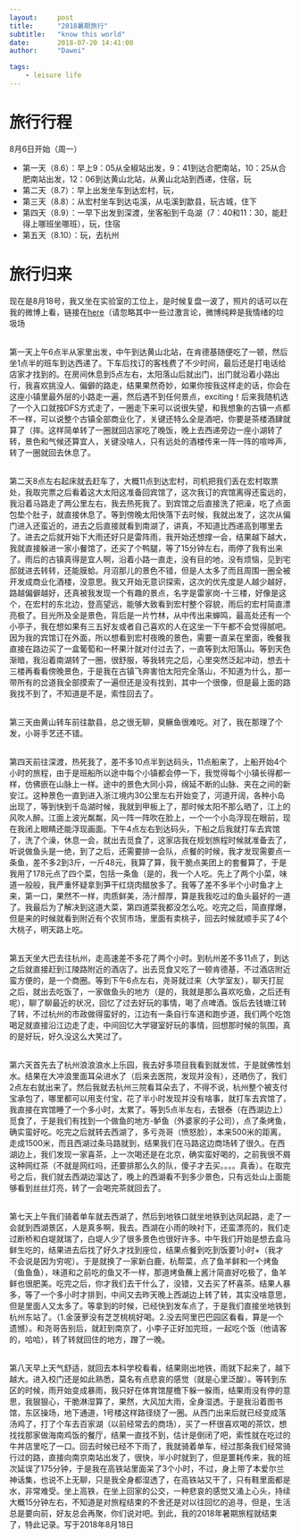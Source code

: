```yaml
---
layout:     post
title:      "2018暑期旅行"
subtitle:   "know this world"
date:       2018-07-20 14:41:00
author:     "Dawei"

tags:
    - leisure life
---
```

# 旅行行程
8月6日开始（周一）
- 第一天（8.6）：早上9：05从全椒站出发，9：41到达合肥南站，10：25从合肥南站出发，12：06到达黄山北站，从黄山北站到西递，住宿，玩
- 第二天（8.7）：早上出发坐车到达宏村，玩，
- 第三天（8.8）：从宏村坐车到达屯溪，从屯溪到歙县，玩古城，住下
- 第四天（8.9）：一早下出发到深渡，坐客船到千岛湖（7：40和11：30，能赶得上哪班坐哪班），玩，住宿
- 第五天（8.10）：玩，去杭州

# 旅行归来
现在是8月18号，我又坐在实验室的工位上，是时候复盘一波了，照片的话可以在我的微博上看，链接在[here](https://weibo.com/u/2315024281?refer_flag=1005055010_)（请忽略其中一些过激言论，微博纯粹是我情绪的垃圾场

<br>第一天上午6点半从家里出发，中午到达黄山北站，在肯德基随便吃了一顿，然后坐1点半的班车到达西递了。下车后找订的客栈费了不少时间，最后还是打电话给店家才找到的。在房间休息到5点左右，太阳落山后就出门，出门就沿着小路出行，我喜欢挑没人、偏僻的路走，结果果然奇妙，如果你按我这样走的话，你会在这座小镇里最外层的小路走一遍，然后遇不到任何景点，exciting！后来我随机选了一个入口就按DFS方式走了，一圈走下来可以说很失望，和我想象的古镇一点都不一样，可以说整个古镇全部商业化了，关键还特么全是酒吧，你要是茶楼酒肆就算了（摔。这样简单转了一圈就回店家吃了晚饭，晚上去西递旁边一座小湖转了转，景色和气候还算宜人，关键没啥人，只有远处的酒楼传来一阵一阵的喧哗声，转了一圈就回去休息了。<br/>

<br>第二天8点左右起床就去赶车了，大概11点到达宏村，司机把我们丢在宏村取票处，我取完票之后看着这大太阳这准备回宾馆了，这次我订的宾馆离得还蛮远的，我沿着马路走了两公里左右，我去热死我了。到宾馆之后直接洗了把澡，吃了点面包垫个肚子，就直接休息了。等到傍晚太阳快落下去时候，我就出发了，这次从偏门进入还蛮近的，进去之后直接就看到南湖了，讲真，不知道比西递高到哪里去了。进去之后就开始下大雨还好只是雷阵雨，我开始还想撑一会，结果越下越大，我就直接躲进一家小餐馆了，还买了个鸭腿，等了15分钟左右，雨停了我有出来了。雨后的古镇真得是宜人啊，沿着小路一直走，没有目的地，没有烦恼，见到宅邸就进去转转，还能膜蛤。月沼那儿的景色不错，但是人太多了而且周围一圈全被开发成商业化酒楼，没意思。我又开始无意识探索，这次的优先度是人越少越好，路越偏僻越好，还真被我发现一个有趣的景点，名字是雷家岗-十三楼，好像是这个，在宏村的东北边，登高望远，能够大致看到宏村整个容貌，雨后的宏村简直漂亮极了。目光所及全是景色，背后是一片竹林，从中传出来蝉鸣，最高处还有一个小亭子，我在想如果有三五好友或者自己喜欢的人在这坐一下午都不会觉得腻吧。因为我的宾馆订在外面，所以想看到宏村夜晚的景色，需要一直呆在里面，晚餐我直接在路边买了一盒葡萄和一杯果汁就对付过去了，一直等到太阳落山。等到天色渐暗，我沿着南湖转了一圈，很舒服，等我转完之后，心里突然泛起冲动，想去十三楼再看看傍晚景色，于是我在古镇飞奔害怕太阳完全落山，不知道为什么，那一带所有的岔道我全部摸索了一遍但还是没有找到，其中一个很像，但是最上面的路我找不到了，不知道是不是，索性回去了。<br/>

<br>第三天由黄山转车前往歙县，总之很无聊，臭鳜鱼很难吃。对了，我在那理了个发，小哥手艺还不错。<br/>

<br>第四天前往深渡，热死我了，差不多10点半到达码头，11点船来了，上船开始4个小时的旅程，由于是班船所以途中每个小镇都会停一下，我觉得每个小镇长得都一样，仿佛嵌在山脉上一样。途中的景色大同小异，绵延不断的山脉、夹在之间的新安江。这种景色一直到进入浙江境内30公里左右开始变了，河道开阔，各种小岛出现了，等到快到千岛湖时候，我就到甲板上了，那时候太阳不那么晒了，江上的风吹人醉。江面上波光粼粼，风一阵一阵吹在脸上，一个一个小岛浮现在眼前，现在我闭上眼睛还能浮现画面。下午4点左右到达码头，下船之后我就打车去宾馆了，洗了个澡，休息一会，就出去觅食了，这家店我在规划旅程时候就准备去了，听说做鱼头是一绝，到了之后，还需要排一会队，点餐的时候，我才发现需要点一条鱼，差不多2到3斤，一斤48元，我算了算，我干脆点美团上的套餐算了，于是我用了178元点了四个菜，包括一条鱼（是的，我一个人吃。先上了两个小菜，味道一般般，我严重怀疑拿到笋干红烧肉醋放多了。我等了差不多半个小时鱼才上来，第一口，果然不一样，肉质鲜美，汤汁醇厚，算是我我吃过的鱼头最好的一道了。我最后为了解决到这道大菜，第四道菜我都没怎么吃。吃完之后，简直撑爆，但是来的时候就看到附近有个农贸市场，里面有卖桃子，回去时候就顺手买了4个大桃子，明天路上吃。<br/>

<br>第五天坐大巴去往杭州，走高速差不多花了两个小时。到杭州差不多11点了，到达之后就直接赶到江陵路附近的酒店了。出去觅食又吃了一顿肯德基，不过酒店附近蛮方便的，是一个商圈。等到下午6点左右，尧哥就过来（大学室友），聊天打屁之后，就出去吃饭了，一家做鱼头的地方（是的，我就是那么喜欢吃鱼，之后还有呢），聊了聊最近的状况，回忆了过去好玩的事情，喝了点啤酒。饭后去钱塘江转了转，不过杭州的市政做得蛮好的，江边有一条自行车道和跑步道，我们两个吃饱喝足就直接沿江边走了走，中间回忆大学寝室好玩的事情，回想那时候的氛围，真的是好玩，好久没这么大笑过了。<br/>

<br>第六天首先去了杭州浪浪浪水上乐园，我去好多项目我看到就发怵，于是就佛性划水。结果在大冲浪里面耳朵进水了（后来去医院，发现并没有），还晒伤了，我们2点左右就出来了。然后我就去杭州三院看耳朵去了，不得不说，杭州整个被支付宝承包了，哪里都可以用支付宝，花了半小时发现并没有啥事，就打车去宾馆了，我直接在宾馆睡了一个多小时，太累了。等到5点半左右，去银泰（在西湖边上）觅食了，于是我们有找到一个做鱼的地方-鲈鱼（外婆家的子公司），点了条烤鱼，确实蛮好吃。吃完之后就转去西湖了，多亏尧哥（愤怒脸），本来500米的距离，走成1500米，而且西湖过条马路就到，结果我们在马路这边商场转了很久。在西湖边上，我们发现一家喜茶，上一次喝还是在北京，确实蛮好喝的，之前我很不屑这种网红茶（不就是网红吗，还要排那么久的队，傻子才去买。。。。真香）。在取完号之后，我们就去西湖边溜达了，晚上的西湖看不到多少景色，只有远处山上面能够看到丝丝灯亮，转了一会喝完茶就回去了。<br/>

<br>第七天上午我们骑着单车就去西湖了，然后到地铁口就坐地铁到达凤起路，走了一会就到西湖景区，人是真多啊，我去。西湖在小雨的映衬下，还蛮漂亮的，我们走过断桥和白堤就瑞了，白堤人少了很多景色也很好许多。中午我们开始是想去盒马鲜生吃的，结果进去后找了好久才找到座位，结果点餐到吃到饭要1小时+（我才不会说是因为穷呢）。于是就换了一家新白鹿，杭帮菜，点了鱼羊鲜和一个烤鱼（鱼鱼鱼），味道和之前吃的鱼又不一样，那道烤鱼蘸上酱汁简直好吃极了，鱼羊鲜也很肥美。吃完之后，你才我们去干什么了，没错，又去买了杯喜茶。结果人暴多，等了一个多小时才排到，中间又去昨天晚上西湖边上转了转，其实没啥意思，但是里面人又太多了。等拿到的时候，已经快到发车点了，于是我们直接坐地铁到杭州东站了。（1.金菠萝没有芝芝桃桃好喝。2.没去阿里巴巴园区看看，算是一个遗憾）。和尧哥告别后，就赶到南京了，小李子正好加完班，一起吃个饭（他请客的，哈哈），转了转就回住的地方，蹭了一晚。<br/>

<br>第八天早上天气舒适，就回去本科学校看看，结果刚出地铁，雨就下起来了，越下越大。进入校门还是如此熟悉，莫名有点悲哀的感觉（就是心里泛酸）。等转到东区的时候，雨开始变成暴雨，我只好在体育馆屋檐下躲一躲雨，结果雨没有停的意思，我狠狠心，干脆淋湿算了，果然，大风加大雨，全身湿透。于是我沿着图书馆，东区操场，地下通道，1号楼这样路径绕了一圈。从西门出来后就已经变成落汤鸡了，打了个车去百家湖（以前经常去的商场），买了一杯很喜欢喝的茶饮，想找找那家做海南鸡饭的餐厅，结果一直找不到，估计是倒闭了吧，索性就在吃过的牛丼店里吃了一口。回去时候已经不下雨了，我就骑着单车，经过那条我们经常骑行过的路，直接向南京南站出发了，很快，半小时就到了，但是噩耗传来，我的班次延误了175分钟，于是我在高铁站里面呆了3个小时，不过，身上带了本爱尔兰神话集，也说不上无聊，只是我全身都湿透了，在高铁站又干了，只有鞋里面都是水，非常难受。坐上高铁，在坐上回家的公交，一种悲哀的感觉又涌上心头，持续大概15分钟左右，不知道是对旅程结束的不舍还是对以往回忆的追寻，但是，生活总是要向前，好友总会再聚，你们说对吧。到此，我的2018年暑期旅程就结束了，特此记录。写于2018年8月18日<br/>